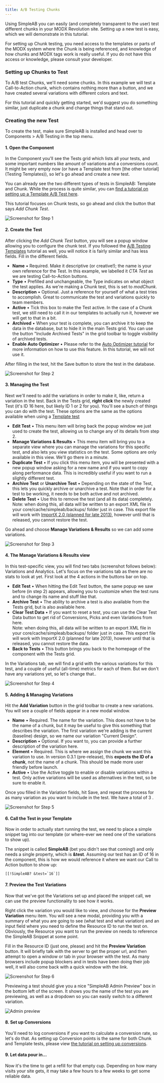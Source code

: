 ```yaml
---
title: A/B Testing Chunks
---
```


Using SimpleAB you can easily (and completely transparent to the user) test different chunks in your MODX Revolution site. Setting up a new test is easy, which we will demonstrate in this tutorial.

For setting up Chunk testing, you need access to the templates or parts of the MODX system where the Chunk is being referenced, and knowledge of how chunks and MODX tags work is really useful. If you do not have this access or knowledge, please consult your developer.

### Setting up Chunks to Test

To A/B test Chunks, we'll need some chunks. In this example we will test a Call-to-Action chunk, which contains nothing more than a button, and we have created several variations with different colors and text.

For this tutorial and quickly getting started, we'd suggest you do something similar, just duplicate a chunk and change things that stand out.

### Creating the new Test

To create the test, make sure SimpleAB is installed and head over to Components > A/B Testing in the top menu.

#### 1. Open the Component

In the Component you'll see the Tests grid which lists all your tests, and some important numbers like amount of variations and a conversions count. It might be very empty now (or have a Template test from [the other tutorial](Testing Templates)), so let's go ahead and create a new test.

You can already see the two different types of tests in SimpleAB: Template and Chunk. While the process is quite similar, you can [find a tutorial on setting up a Template A/B Test here](Testing_Templates).

This tutorial focuses on Chunk tests, so go ahead and click the button that says _Add Chunk Test_.

![Screenshot for Step 1](https://assets.modmore.com/extras/simpleab/chunks1.png)

#### 2. Create the Test

After clicking the _Add Chunk Test_ button, you will see a popup window allowing you to configure the chunk test. If you followed the [A/B Testing Templates](Testing_Templates) tutorial as well, you will notice it is fairly similar and has less fields. Fill in the different fields.

- **Name** • Required. Make it descriptive (or creative!); the name is your own reference for the Test. In this example, we labelled it _CTA Test_ as we are testing Call-to-Action buttons.
- **Type** • Prefilled and unchangeable, the Type indicates on what object the test applies. As we're making a Chunk test, this is set to _modChunk_.
- **Description** • Optional. Just a reference for yourself of what a test tries to accomplish. Great to communicate the test and variations quickly to team members.
- **Active** • Tick this box to make the Test active. In the case of a Chunk test, we still need to call it in our templates to actually run it, however we will get to that in a bit.
- **Archived** • When your test is complete, you can archive it to keep the data in the database, but to hide it in the main Tests grid. You can use the button "Include Archived Tests" in the grid toolbar to toggle visibility of archived tests.
- **Enable Auto Optimizer** • Please refer to the [Auto Optimizer tutorial](Auto_Optimizer) for more information on how to use this feature. In this tutorial, we will not use it.

After filling in the test, hit the Save button to store the test in the database.

![Screenshot for Step 2](https://assets.modmore.com/extras/simpleab/chunks2.png)

#### 3. Managing the Test

Next we'll need to add the variations in order to make it, like, return a variation in the test. Back in the Tests grid, **right click** the newly created Test (it's ID 16 here, but likely ID 1 or 2 for you). You'll see a bunch of things you can do with the test. These options are the same as the options available when using a [Template test](Testing_Templates)

- **Edit Test** • This menu item will bring back the popup window we just used to create the test, allowing us to change any of its details from step 2.
- **Manage Variations & Results** • This menu item will bring you to a separate view where you can manage the variations for this specific test, and also lets you view statistics on the test. Some options are only available in this view. We'll go there in a minute.
- **Duplicate Test** • If you click this menu item, you will be presented with a new popup window asking for a new name and if you want to copy along performance data. This is incredibly useful if you want to run a slightly different test.
- **Archive Test** or **Unarchive Test** • Depending on the state of the Test, this lets you quickly archive or unarchive a test. Note that in order for a test to be working, it needs to be both active and not archived.
- **Delete Test** • Use this to remove the test (and all its data) completely.   
Note: when doing this, all data will be written to an export XML file in your core/cache/simpleab/backups/ folder just in case. This export file will work with [ImportX 2.0 (planned for late 2013)](http://modx.com/extras/package/importx), however until that is released, you cannot restore the test.

Go ahead and choose **Manage Variations & Results** so we can add some variations.

![Screenshot for Step 3](https://assets.modmore.com/extras/simpleab/chunks3.png)

#### 4. The Manage Variations & Results view

In this test-specific view, you will find two tabs (screenshot follows below): Variations and Analytics. Let's focus on the variations tab as there are no stats to look at yet. First look at the 4 actions in the buttons bar on top.

- **Edit Test** • When hitting the Edit Test button, the same popup we saw before (in step 2) appears, allowing you to customize when the test runs and to change its name and stuff like that.
- **Archive Test** • The ability to archive a test is also available from the Tests grid, but is also available here.
- **Clear Test Data** • If you want to reset a test, you can use the Clear Test Data button to get rid of Conversions, Picks and even Variations from here.   
Note: when doing this, all data will be written to an export XML file in your core/cache/simpleab/backups/ folder just in case. This export file will work with ImportX 2.0 (planned for late 2013), however until that is released, you cannot restore the data.
- **Back to Tests** • This button brings you back to the homepage of the component with the Tests grid.

In the Variations tab, we will find a grid with the various variations for this test, and a couple of useful (all-time) metrics for each of them. But we don't have any variations yet, so let's change that..

![Screenshot for Step 4](https://assets.modmore.com/extras/simpleab/chunks4.png)

#### 5. Adding & Managing Variations

Hit the **Add Variation** button in the grid toolbar to create a new variations. You will see a couple of fields appear in a new modal window.

- **Name** • Required. The name for the variation. This does not have to be the name of a chunk, but it may be useful to give this something that describes the variation. The first variation we're adding is the current (baseline) design, so we name our variation "Current Design".
- **Description** • Optional. If you want to, you can provide a further description of the variation here.
- **Element** • Required. This is where we assign the chunk we want this variation to use. In version 0.3.1 (pre-release), this **expects the ID of a chunk**, not the name of a chunk. This should be made more user friendly before launch.
- **Active** • Use the Active toggle to enable or disable variations within a test. Only active variations will be used as alternatives in the test, so be sure to enable it.

Once you filled in the Variation fields, hit Save, and repeat the process for as many variation as you want to include in the test. We have a total of 3 .

![Screenshot for Step 5](https://assets.modmore.com/extras/simpleab/chunks5.png)

#### 6. Call the Test in your Template

Now in order to actually start running the test, we need to place a simple snippet tag into our template (or where-ever we need one of the variations to show up).

The snippet is called **SimpleAB** (bet you didn't see that coming!) and only needs a single property, which is **&test**. Assuming our test has an ID of 16 in the component, this is how we would reference it where we want our Call to Action button to show up:

````
[[!SimpleAB? &test=`16`]]
````

#### 7. Preview the Test Variations

Now that we've got the Variations set up and placed the snippet call, we can use the preview functionality to see how it works.

Right click the variation you would like to view, and choose for the **Preview Variation** menu item. You will see a new modal, providing you with a summary of what you are going to see (what test and what variation) and an input field where you need to define the Resource ID to run the test on. Obviously, the Resource you want to run the preview on needs to reference the SimpleAB Snippet at some point.

Fill in the Resource ID (just one, please) and hit the **Preview Variation** button. It will briefly talk with the server to get the proper url, and then attempt to open a window or tab in your browser with the test. As many browsers include popup blockers and in tests have been doing their job well, it will also come back with a quick window with the link.

![Screenshot for Step 6](https://assets.modmore.com/extras/simpleab/chunks7.png)

Previewing a test should give you a nice "SimpleAB Admin Preview" box in the bottom left of the screen. It shows you the name of the test you are previewing, as well as a dropdown so you can easily switch to a different variation.

![Admin preview](https://assets.modmore.com/extras/simpleab/adminpreview.png)

#### 8. Set up Conversions

You'll need to log conversions if you want to calculate a conversion rate, so let's do that. As setting up Conversion points is the same for both Chunk and Template tests, please view [the tutorial on setting up conversions](Tracking_Conversions).

#### 9. Let data pour in...

Now it's the time to get a refill for that empty cup. Depending on how many visits your site gets, it may take a few hours to a few weeks to get some reliable data.
